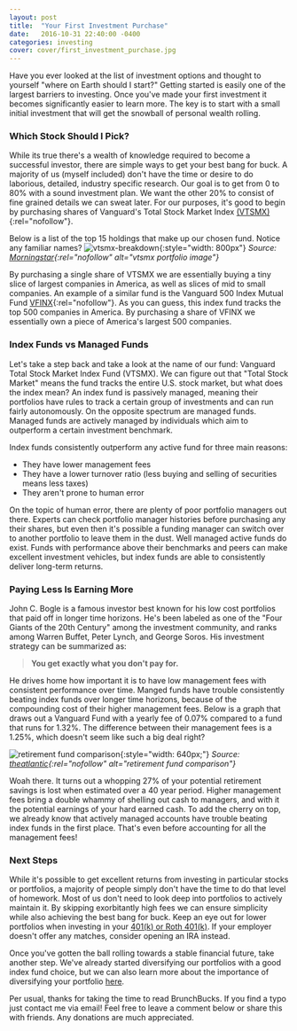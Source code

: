 ```yaml
---
layout: post
title:  "Your First Investment Purchase"
date:   2016-10-31 22:40:00 -0400
categories: investing
cover: cover/first_investment_purchase.jpg
---
```

Have you ever looked at the list of investment options and thought to yourself "where on Earth should I start?" Getting started is easily one of the largest barriers to investing. Once you've made your first investment it becomes significantly easier to learn more. The key is to start with a small initial investment that will get the snowball of personal wealth rolling.

### Which Stock Should I Pick?
While its true there's a wealth of knowledge required to become a successful investor, there are simple ways to get your best bang for buck. A majority of us (myself included) don't have the time or desire to do laborious, detailed, industry specific research. Our goal is to get from 0 to 80%  with a sound investment plan. We want the other 20% to consist of fine grained details we can sweat later. For our purposes, it's good to begin by purchasing shares of Vanguard's Total Stock Market Index [(VTSMX)](http://www.morningstar.com/funds/XNAS/VTSMX/quote.html){:rel="nofollow"}.

Below is a list of the top 15 holdings that make up our chosen fund. Notice any familiar names?
![vtsmx-breakdown](/assets/blog/vtsmx_top_holdings.png){:style="width: 800px"}
*Source: [Morningstar](http://www.morningstar.com/funds/XNAS/VTSMX/quote.html){:rel="nofollow" alt="vtsmx portfolio image"}*

By purchasing a single share of VTSMX we are essentially buying a tiny slice of largest companies in America, as well as slices of mid to small companies. An example of a similar fund is the Vanguard 500 Index Mutual Fund [VFINX](http://www.morningstar.com/funds/XNAS/VFINX/quote.html){:rel="nofollow"}. As you can guess, this index fund tracks the top 500 companies in America. By purchasing a share of VFINX we essentially own a piece of America's largest 500 companies.

### Index Funds vs Managed Funds
Let's take a step back and take a look at the name of our fund: Vanguard Total Stock Market Index Fund (VTSMX). We can figure out that "Total Stock Market" means the fund tracks the entire U.S. stock market, but what does the index mean? An index fund is passively managed, meaning their portfolios have rules to track a certain group of investments and can run fairly autonomously. On the opposite spectrum are managed funds. Managed funds are actively managed by individuals which aim to outperform a certain investment benchmark.

Index funds consistently outperform any active fund for three main reasons:
- They have lower management fees
- They have a lower turnover ratio (less buying and selling of securities means less taxes)
- They aren't prone to human error

On the topic of human error, there are plenty of poor portfolio managers out there. Experts can check portfolio manager histories before purchasing any their shares, but even then it's possible a funding manager can switch over to another portfolio to leave them in the dust. Well managed active funds do exist. Funds with performance above their benchmarks and peers can make excellent investment vehicles, but index funds are able to consistently deliver long-term returns.

### Paying Less Is Earning More
John C. Bogle is a famous investor best known for his low cost portfolios that paid off in longer time horizons. He's been labeled as one of the "Four Giants of the 20th Century" among the investment community, and ranks among Warren Buffet, Peter Lynch, and George Soros. His investment strategy can be summarized as:

> **You get exactly what you don't pay for.**

He drives home how important it is to have low management fees with consistent performance over time. Manged funds have trouble consistently beating index funds over longer time horizons, because of the compounding cost of their higher management fees. Below is a graph that draws out a Vanguard Fund with a yearly fee of 0.07% compared to a fund that runs for 1.32%. The difference between their management fees is a 1.25%, which doesn't seem like such a big deal right?

![retirement fund comparison](/assets/blog/retirement_chart.jpg){:style="width: 640px;"}
*Source: [theatlantic](http://www.theatlantic.com/business/archive/2014/02/the-crushingly-expensive-mistake-killing-your-retirement/283866/){:rel="nofollow" alt="retirement fund comparison"}*

Woah there. It turns out a whopping 27% of your potential retirement savings is lost when estimated over a 40 year period. Higher management fees bring a double whammy of shelling out cash to managers, and with it the potential earnings of your hard earned cash. To add the cherry on top, we already know that actively managed accounts have trouble beating index funds in the first place. That's even before accounting for all the management fees!

### Next Steps
While it's possible to get excellent returns from investing in particular stocks or portfolios, a majority of people simply don't have the time to do that level of homework. Most of us don't need to look deep into portfolios to actively maintain it. By skipping exorbitantly high fees we can ensure simplicity while also achieving the best bang for buck. Keep an eye out for lower portfolios when investing in your [401(k) or Roth 401(k)](http://brunchbucks.com/retirement/2016/12/17/roth-vs-traditional/). If your employer doesn't offer any matches, consider opening an IRA instead.

Once you've gotten the ball rolling towards a stable financial future, take another step. We've already started diversifying our portfolios with a good index fund choice, but we can also learn more about the importance of diversifying your portfolio [here](http://brunchbucks.com/investing/2016/11/21/diversifying-your-portfolio.html).

Per usual, thanks for taking the time to read BrunchBucks. If you find a typo just contact me via email! Feel free to leave a comment below or share this with friends. Any donations are much appreciated.
